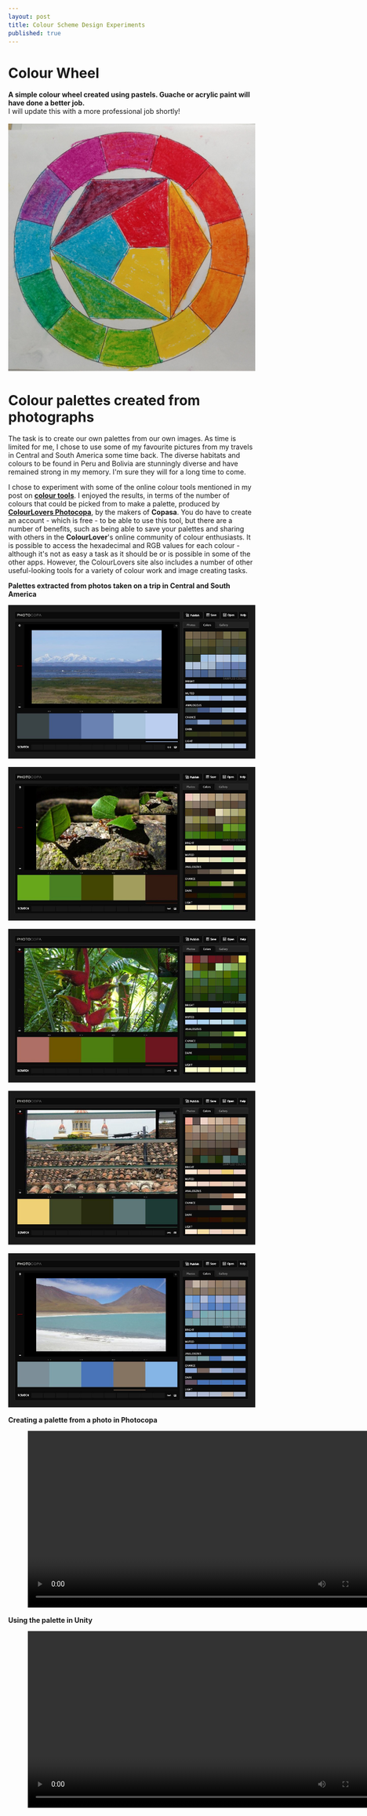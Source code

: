 ```yaml
---
layout: post
title: Colour Scheme Design Experiments
published: true
---
```


# Colour Wheel

**A simple colour wheel created using pastels. Guache or acrylic paint will have done a better job.**<br>
I will update this with a more professional job shortly!
<br><br>
![colour-wheel-1](\images\colour-wheel-1.jpg)

# Colour palettes created from photographs

The task is to create our own palettes from our own images. As time is limited for me, I chose to use some of my favourite pictures from my travels in Central and South America some time back. The diverse habitats and colours to be found in Peru and Bolivia are stunningly diverse and have remained strong in my memory. I'm sure they will for a long time to come.

I chose to experiment with some of the online colour tools mentioned in my post on [**colour tools**](/2020/02/19/colour-scheme-design-apps.html). I enjoyed the results, in terms of the number of colours that could be picked from to make a palette, produced by **[ColourLovers Photocopa](https://www.colourlovers.com/photocopa)**, by the makers of **Copasa**. You do have to create an account - which is free - to be able to use this tool, but there are a number of benefits, such as being able to save your palettes and sharing with others in the **ColourLover**'s online community of colour enthusiasts. It is possible to access the hexadecimal and RGB values for each colour - although it's not as easy a task as it should be or is possible in some of the other apps. However, the ColourLovers site also includes a number of other useful-looking tools for a variety of colour work and image creating tasks.

**Palettes extracted from photos taken on a trip in Central and South America**  

<!-- ![palette-image-1](\images\palette-1-image.jpg) -->
![palette-1](\images\palette-1.jpg)

<!-- ![palette-image-2](\images\palette-2-image.jpg) -->
![palette-2](\images\palette-2.jpg)

<!-- ![palette-image-3](\images\palette-3-image.jpg) -->
![palette-3](\images\palette-3.jpg)

<!-- ![palette-image-5](\images\palette-5-image.jpg) -->
![palette-5b](\images\palette-5b.jpg)

<!-- ![palette-image-7](\images\palette-7-image.jpg) -->
<!-- ![palette-7](\images\palette-7.jpg) -->

<!-- ![palette-image-13](\images\palette-13-image.jpg) -->
<!-- ![palette-13](\images\palette-13.jpg) -->

<!-- ![palette-image-19](\images\palette-19-image.jpg) -->
<!-- ![palette-19](\images\palette-19.jpg) -->

<!-- ![palette-image-20](\images\palette-20-image.jpg) -->
![palette-20](\images\palette-20.jpg)


**Creating a palette from a photo in Photocopa**
<figure class="video_container">
  <video style="width:720px;" autoplay loop>
    <source src="\media\create-palette-1.mp4" type="video/mp4">
    Woops! Your browser does not support the HTML5 video tag.
  </video>
</figure>

**Using the palette in Unity**
<figure class="video_container">
  <video style="width:720px;" autoplay loop>
    <source src="\media\add-palette-to-unity-1.mp4" type="video/mp4">
    Woops! Your browser does not support the HTML5 video tag.
  </video>
</figure>